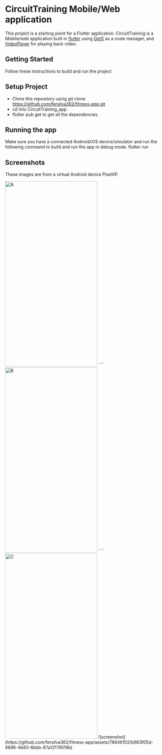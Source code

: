 # CircuitTraining Mobile/Web application

This project is a starting point for a Flutter application. CircuitTraining is a Mobile/web application built in [flutter](https://flutter.dev/?gclid=CjwKCAjw3oqoBhAjEiwA_UaLtjMOM-9oW1E0kgXzdbBEu78dUJy5AziNKSh4F7gr_mlctzlfvtXW6hoCiAcQAvD_BwE&gclsrc=aw.ds) using [GetX](https://pub.dev/packages/get) as a route manager, and [VideoPlayer](https://pub.dev/packages/video_player) for playing back video.

## Getting Started
Follow these instructions to build and run the project

## Setup Project
-	Clone this repository using git clone https://github.com/fersilva362/fitness-app.git 
-	cd into CircuitTraining_app.
-	flutter pub get to get all the dependencies.
  
## Running the app
Make sure you have a connected Android/iOS device/simulator and run the following command to build and run the app in debug mode.
flutter run

## Screenshots 
These images are from a virtual Android device PixelXP.

<img src="https://github.com/fersilva362/fitness-app/assets/78646102/53223aa0-03c8-4527-a0ec-684eaba98201" alt="A" style="height: 600px; width:300px;"/>
````
<img src="https://github.com/fersilva362/fitness-app/assets/78646102/43059b74-e5c6-47ef-a7c9-392cfe175869" alt="B" style="height: 600px; width:300px;"/>
````
<img src="https://github.com/fersilva362/fitness-app/assets/78646102/648c3f23-2e4a-443f-849e-220c0e5ece40" alt="C" style="height: 600px; width:300px;"/>
![screenshot](https://github.com/fersilva362/fitness-app/assets/78646102/b963f05d-8696-4b83-8bbb-87a12f79019b)





